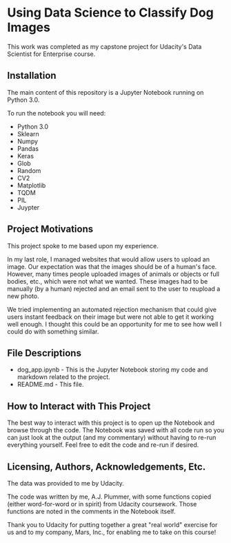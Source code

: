 # Using Data Science to Classify Dog Images
This work was completed as my capstone project for Udacity's Data Scientist for Enterprise course.

## Installation
The main content of this repository is a Jupyter Notebook running on Python 3.0.

To run the notebook you will need:
- Python 3.0
- Sklearn
- Numpy
- Pandas
- Keras
- Glob
- Random
- CV2
- Matplotlib
- TQDM
- PIL
- Juypter

## Project Motivations
This project spoke to me based upon my experience.

In my last role, I managed websites that would allow users to upload an image. Our expectation was that the images should be of a human's face. However, many times people uploaded images of animals or objects or full bodies, etc., which were not what we wanted. These images had to be manually (by a human) rejected and an email sent to the user to reupload a new photo.

We tried implementing an automated rejection mechanism that could give users instant feedback on their image but were not able to get it working well enough. I thought this could be an opportunity for me to see how well I could do with something similar.

## File Descriptions
- dog_app.ipynb - This is the Jupyter Notebook storing my code and markdown related to the project.
- README.md - This file.

## How to Interact with This Project
The best way to interact with this project is to open up the Notebook and browse through the code. The Notebook was saved with all code run so you can just look at the output (and my commentary) without having to re-run everything yourself. Feel free to edit the code and re-run if desired.

## Licensing, Authors, Acknowledgements, Etc.
The data was provided to me by Udacity.

The code was written by me, A.J. Plummer, with some functions copied (either word-for-word or in spirit) from Udacity coursework. Those functions are noted in the comments in the Notebook itself.

Thank you to Udacity for putting together a great "real world" exercise for us and to my company, Mars, Inc., for enabling me to take on this course!
